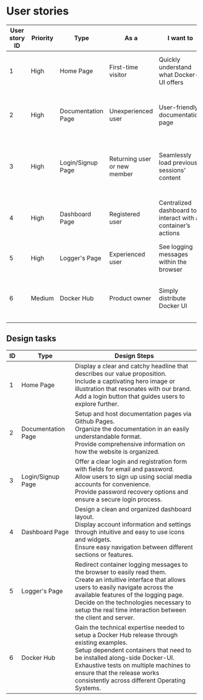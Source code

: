 # User stories
| User story ID | Priority | Type               | As a <type of user>          | I want to <perform some task>                                | So that I can <achieve some goal>                       | Final story |
|---------------|----------|--------------------|------------------------------|--------------------------------------------------------------|---------------------------------------------------------|-------------|
| 1             | High     | Home Page          | First-time visitor           | Quickly understand what Docker-UI offers                     | Decide if the application is relevant to me.            | Yes         |
| 2             | High     | Documentation Page | Unexperienced user           | User-friendly documentation page                             | Easily learn what features the website offers.          | Yes         |
| 3             | High     | Login/Signup Page  | Returning user or new member | Seamlessly load previous sessions' content                   | Be satisfied and make decisions based on previous data. | Yes         |
| 4             | High     | Dashboard Page     | Registered user              | Centralized dashboard to interact with a container’s actions | Manage created containers during their execution.       | Yes         |
| 5             | High     | Logger's Page      | Experienced user             | See logging messages within the browser                      | Easily debug running containers.                        | Yes         |
| 6             | Medium   | Docker Hub         | Product owner                | Simply distribute Docker UI                                  | Dispense the application quickly to interested users.   | Yes         |

## Design tasks
| ID | Type               | Design Steps                                                                                                                                                                                                                                                                                                             |
|----|--------------------|--------------------------------------------------------------------------------------------------------------------------------------------------------------------------------------------------------------------------------------------------------------------------------------------------------------------------|
| 1  | Home Page          | Display a clear and catchy headline that describes our value proposition.<br />  Include a captivating hero image or illustration that resonates with our brand.<br />  Add a login button that guides users to explore further.<br />                                                                                   |
| 2  | Documentation Page | Setup and host documentation pages via Github Pages.<br />  Organize the documentation in an easily understandable format.<br />  Provide comprehensive information on how the website is organized.<br />                                                                                                               |
| 3  | Login/Signup Page  | Offer a clear login and registration form with fields for email and password.<br />  Allow users to sign up using social media accounts for convenience.<br />  Provide password recovery options and ensure a secure login process.<br />                                                                               |
| 4  | Dashboard Page     | Design a clean and organized dashboard layout.<br />  Display account information and settings through intuitive and easy to use icons and widgets.<br />  Ensure easy navigation between different sections or features.<br />                                                                                          |
| 5  | Logger's Page      | Redirect container logging messages to the browser to easily read them.<br />  Create an intuitive interface that allows users to easily navigate across the available features of the logging page.<br />  Decide on the technologies necessary to setup the real time interaction between the client and server.<br /> |
| 6  | Docker Hub         | Gain the technical expertise needed to setup a Docker Hub release through existing examples.<br />  Setup dependent containers that need to be installed along-side Docker-UI.<br />  Exhaustive tests on multiple machines to ensure that the release works consistently across different Operating Systems.<br />      |
